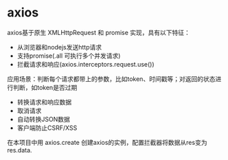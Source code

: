 # axios
axios基于原生 XMLHttpRequest 和 promise 实现，具有以下特征：
- 从浏览器和nodejs发送http请求
- 支持promise(.all 可执行多个并发请求)
- 拦截请求和响应(axios.interceptors.request.use())

应用场景：判断每个请求都带上的参数，比如token、时间戳等；对返回的状态进行判断，如token是否过期

- 转换请求和响应数据
- 取消请求
- 自动转换JSON数据
- 客户端防止CSRF/XSS

在本项目中用 axios.create 创建axios的实例，配置拦截器将数据从res变为res.data.